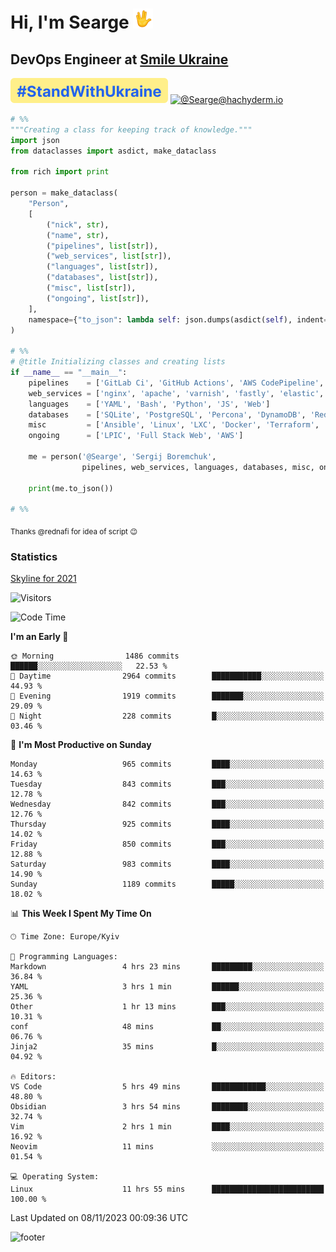 # Hi, I'm Searge <img src="images/vulcan.webp" style="display: inline-block; margin: 0; height: 2rem" alt="Vulcan salute" />

## DevOps Engineer at [Smile Ukraine](https://smile-ukraine.com/en)

[![Stand With Ukraine](https://raw.githubusercontent.com/vshymanskyy/StandWithUkraine/main/badges/StandWithUkraine.svg)](https://stand-with-ukraine.pp.ua)
<a rel="me" href="https://hachyderm.io/@Searge">![@Searge@hachyderm.io](https://img.shields.io/badge/-@Searge-%232B90D9?logo=mastodon&logoColor=white)</a>

```python
# %%
"""Creating a class for keeping track of knowledge."""
import json
from dataclasses import asdict, make_dataclass

from rich import print

person = make_dataclass(
    "Person",
    [
        ("nick", str),
        ("name", str),
        ("pipelines", list[str]),
        ("web_services", list[str]),
        ("languages", list[str]),
        ("databases", list[str]),
        ("misc", list[str]),
        ("ongoing", list[str]),
    ],
    namespace={"to_json": lambda self: json.dumps(asdict(self), indent=4)},
)

# %%
# @title Initializing classes and creating lists
if __name__ == "__main__":
    pipelines    = ['GitLab Ci', 'GitHub Actions', 'AWS CodePipeline', 'Jenkins']
    web_services = ['nginx', 'apache', 'varnish', 'fastly', 'elastic', 'solr']
    languages    = ['YAML', 'Bash', 'Python', 'JS', 'Web']
    databases    = ['SQLite', 'PostgreSQL', 'Percona', 'DynamoDB', 'Redis']
    misc         = ['Ansible', 'Linux', 'LXC', 'Docker', 'Terraform', 'AWS']
    ongoing      = ['LPIC', 'Full Stack Web', 'AWS']

    me = person('@Searge', 'Sergij Boremchuk',
                pipelines, web_services, languages, databases, misc, ongoing)

    print(me.to_json())

# %%

```

<sub>Thanks @rednafi for idea of script :wink:</sub>

### Statistics

[Skyline for 2021](https://skyline.github.com/Searge/2021)

![Visitors](https://komarev.com/ghpvc/?username=searge&label=Profile%20views&color=0e75b6&style=flat) 
<!--START_SECTION:waka-->
![Code Time](http://img.shields.io/badge/Code%20Time-2%2C310%20hrs%2056%20mins-blue)

**I'm an Early 🐤** 

```text
🌞 Morning                1486 commits        ██████░░░░░░░░░░░░░░░░░░░   22.53 % 
🌆 Daytime                2964 commits        ███████████░░░░░░░░░░░░░░   44.93 % 
🌃 Evening                1919 commits        ███████░░░░░░░░░░░░░░░░░░   29.09 % 
🌙 Night                  228 commits         █░░░░░░░░░░░░░░░░░░░░░░░░   03.46 % 
```
📅 **I'm Most Productive on Sunday** 

```text
Monday                   965 commits         ████░░░░░░░░░░░░░░░░░░░░░   14.63 % 
Tuesday                  843 commits         ███░░░░░░░░░░░░░░░░░░░░░░   12.78 % 
Wednesday                842 commits         ███░░░░░░░░░░░░░░░░░░░░░░   12.76 % 
Thursday                 925 commits         ████░░░░░░░░░░░░░░░░░░░░░   14.02 % 
Friday                   850 commits         ███░░░░░░░░░░░░░░░░░░░░░░   12.88 % 
Saturday                 983 commits         ████░░░░░░░░░░░░░░░░░░░░░   14.90 % 
Sunday                   1189 commits        █████░░░░░░░░░░░░░░░░░░░░   18.02 % 
```


📊 **This Week I Spent My Time On** 

```text
🕑︎ Time Zone: Europe/Kyiv

💬 Programming Languages: 
Markdown                 4 hrs 23 mins       █████████░░░░░░░░░░░░░░░░   36.84 % 
YAML                     3 hrs 1 min         ██████░░░░░░░░░░░░░░░░░░░   25.36 % 
Other                    1 hr 13 mins        ███░░░░░░░░░░░░░░░░░░░░░░   10.31 % 
conf                     48 mins             ██░░░░░░░░░░░░░░░░░░░░░░░   06.76 % 
Jinja2                   35 mins             █░░░░░░░░░░░░░░░░░░░░░░░░   04.92 % 

🔥 Editors: 
VS Code                  5 hrs 49 mins       ████████████░░░░░░░░░░░░░   48.80 % 
Obsidian                 3 hrs 54 mins       ████████░░░░░░░░░░░░░░░░░   32.74 % 
Vim                      2 hrs 1 min         ████░░░░░░░░░░░░░░░░░░░░░   16.92 % 
Neovim                   11 mins             ░░░░░░░░░░░░░░░░░░░░░░░░░   01.54 % 

💻 Operating System: 
Linux                    11 hrs 55 mins      █████████████████████████   100.00 % 
```


 Last Updated on 08/11/2023 00:09:36 UTC
<!--END_SECTION:waka-->

![footer](https://capsule-render.vercel.app/api?type=waving&color=gradient&customColorList=14,21&height=82&section=footer)

